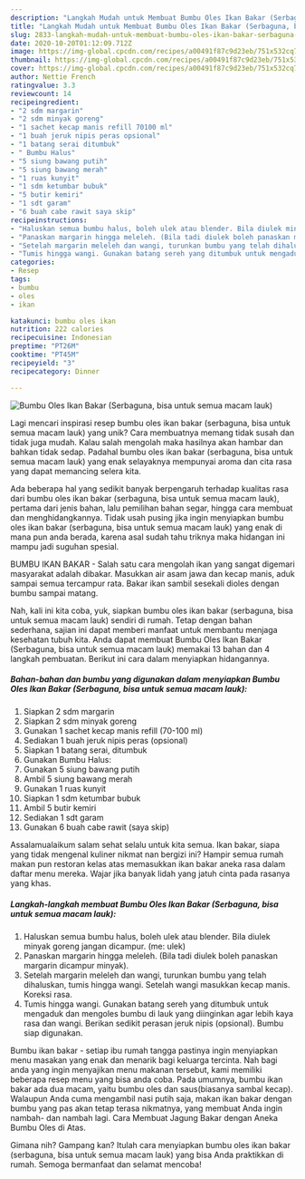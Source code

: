```yaml
---
description: "Langkah Mudah untuk Membuat Bumbu Oles Ikan Bakar (Serbaguna, bisa untuk semua macam lauk) Anti Gagal"
title: "Langkah Mudah untuk Membuat Bumbu Oles Ikan Bakar (Serbaguna, bisa untuk semua macam lauk) Anti Gagal"
slug: 2833-langkah-mudah-untuk-membuat-bumbu-oles-ikan-bakar-serbaguna-bisa-untuk-semua-macam-lauk-anti-gagal
date: 2020-10-20T01:12:09.712Z
image: https://img-global.cpcdn.com/recipes/a00491f87c9d23eb/751x532cq70/bumbu-oles-ikan-bakar-serbaguna-bisa-untuk-semua-macam-lauk-foto-resep-utama.jpg
thumbnail: https://img-global.cpcdn.com/recipes/a00491f87c9d23eb/751x532cq70/bumbu-oles-ikan-bakar-serbaguna-bisa-untuk-semua-macam-lauk-foto-resep-utama.jpg
cover: https://img-global.cpcdn.com/recipes/a00491f87c9d23eb/751x532cq70/bumbu-oles-ikan-bakar-serbaguna-bisa-untuk-semua-macam-lauk-foto-resep-utama.jpg
author: Nettie French
ratingvalue: 3.3
reviewcount: 14
recipeingredient:
- "2 sdm margarin"
- "2 sdm minyak goreng"
- "1 sachet kecap manis refill 70100 ml"
- "1 buah jeruk nipis peras opsional"
- "1 batang serai ditumbuk"
- " Bumbu Halus"
- "5 siung bawang putih"
- "5 siung bawang merah"
- "1 ruas kunyit"
- "1 sdm ketumbar bubuk"
- "5 butir kemiri"
- "1 sdt garam"
- "6 buah cabe rawit saya skip"
recipeinstructions:
- "Haluskan semua bumbu halus, boleh ulek atau blender. Bila diulek minyak goreng jangan dicampur. (me: ulek)"
- "Panaskan margarin hingga meleleh. (Bila tadi diulek boleh panaskan margarin dicampur minyak)."
- "Setelah margarin meleleh dan wangi, turunkan bumbu yang telah dihaluskan, tumis hingga wangi. Setelah wangi masukkan kecap manis. Koreksi rasa."
- "Tumis hingga wangi. Gunakan batang sereh yang ditumbuk untuk mengaduk dan mengoles bumbu di lauk yang diinginkan agar lebih kaya rasa dan wangi. Berikan sedikit perasan jeruk nipis (opsional). Bumbu siap digunakan."
categories:
- Resep
tags:
- bumbu
- oles
- ikan

katakunci: bumbu oles ikan 
nutrition: 222 calories
recipecuisine: Indonesian
preptime: "PT26M"
cooktime: "PT45M"
recipeyield: "3"
recipecategory: Dinner

---
```



![Bumbu Oles Ikan Bakar (Serbaguna, bisa untuk semua macam lauk)](https://img-global.cpcdn.com/recipes/a00491f87c9d23eb/751x532cq70/bumbu-oles-ikan-bakar-serbaguna-bisa-untuk-semua-macam-lauk-foto-resep-utama.jpg)

Lagi mencari inspirasi resep bumbu oles ikan bakar (serbaguna, bisa untuk semua macam lauk) yang unik? Cara membuatnya memang tidak susah dan tidak juga mudah. Kalau salah mengolah maka hasilnya akan hambar dan bahkan tidak sedap. Padahal bumbu oles ikan bakar (serbaguna, bisa untuk semua macam lauk) yang enak selayaknya mempunyai aroma dan cita rasa yang dapat memancing selera kita.

Ada beberapa hal yang sedikit banyak berpengaruh terhadap kualitas rasa dari bumbu oles ikan bakar (serbaguna, bisa untuk semua macam lauk), pertama dari jenis bahan, lalu pemilihan bahan segar, hingga cara membuat dan menghidangkannya. Tidak usah pusing jika ingin menyiapkan bumbu oles ikan bakar (serbaguna, bisa untuk semua macam lauk) yang enak di mana pun anda berada, karena asal sudah tahu triknya maka hidangan ini mampu jadi suguhan spesial.

BUMBU IKAN BAKAR - Salah satu cara mengolah ikan yang sangat digemari masyarakat adalah dibakar. Masukkan air asam jawa dan kecap manis, aduk sampai semua tercampur rata. Bakar ikan sambil sesekali dioles dengan bumbu sampai matang.


Nah, kali ini kita coba, yuk, siapkan bumbu oles ikan bakar (serbaguna, bisa untuk semua macam lauk) sendiri di rumah. Tetap dengan bahan sederhana, sajian ini dapat memberi manfaat untuk membantu menjaga kesehatan tubuh kita. Anda dapat membuat Bumbu Oles Ikan Bakar (Serbaguna, bisa untuk semua macam lauk) memakai 13 bahan dan 4 langkah pembuatan. Berikut ini cara dalam menyiapkan hidangannya.

<!--inarticleads1-->

##### Bahan-bahan dan bumbu yang digunakan dalam menyiapkan Bumbu Oles Ikan Bakar (Serbaguna, bisa untuk semua macam lauk):

1. Siapkan 2 sdm margarin
1. Siapkan 2 sdm minyak goreng
1. Gunakan 1 sachet kecap manis refill (70-100 ml)
1. Sediakan 1 buah jeruk nipis peras (opsional)
1. Siapkan 1 batang serai, ditumbuk
1. Gunakan  Bumbu Halus:
1. Gunakan 5 siung bawang putih
1. Ambil 5 siung bawang merah
1. Gunakan 1 ruas kunyit
1. Siapkan 1 sdm ketumbar bubuk
1. Ambil 5 butir kemiri
1. Sediakan 1 sdt garam
1. Gunakan 6 buah cabe rawit (saya skip)


Assalamualaikum salam sehat selalu untuk kita semua. Ikan bakar, siapa yang tidak mengenal kuliner nikmat nan bergizi ini? Hampir semua rumah makan pun restoran kelas atas memasukkan ikan bakar aneka rasa dalam daftar menu mereka. Wajar jika banyak lidah yang jatuh cinta pada rasanya yang khas. 

<!--inarticleads2-->

##### Langkah-langkah membuat Bumbu Oles Ikan Bakar (Serbaguna, bisa untuk semua macam lauk):

1. Haluskan semua bumbu halus, boleh ulek atau blender. Bila diulek minyak goreng jangan dicampur. (me: ulek)
1. Panaskan margarin hingga meleleh. (Bila tadi diulek boleh panaskan margarin dicampur minyak).
1. Setelah margarin meleleh dan wangi, turunkan bumbu yang telah dihaluskan, tumis hingga wangi. Setelah wangi masukkan kecap manis. Koreksi rasa.
1. Tumis hingga wangi. Gunakan batang sereh yang ditumbuk untuk mengaduk dan mengoles bumbu di lauk yang diinginkan agar lebih kaya rasa dan wangi. Berikan sedikit perasan jeruk nipis (opsional). Bumbu siap digunakan.


Bumbu ikan bakar - setiap ibu rumah tangga pastinya ingin menyiapkan menu masakan yang enak dan menarik bagi keluarga tercinta. Nah bagi anda yang ingin menyajikan menu makanan tersebut, kami memiliki beberapa resep menu yang bisa anda coba. Pada umumnya, bumbu ikan bakar ada dua macam, yaitu bumbu oles dan saus(biasanya sambal kecap). Walaupun Anda cuma mengambil nasi putih saja, makan ikan bakar dengan bumbu yang pas akan tetap terasa nikmatnya, yang membuat Anda ingin nambah- dan nambah lagi. Cara Membuat Jagung Bakar dengan Aneka Bumbu Oles di Atas. 

Gimana nih? Gampang kan? Itulah cara menyiapkan bumbu oles ikan bakar (serbaguna, bisa untuk semua macam lauk) yang bisa Anda praktikkan di rumah. Semoga bermanfaat dan selamat mencoba!
